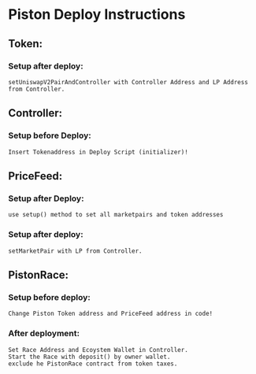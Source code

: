 # Piston Deploy Instructions

## Token:

### Setup after deploy: 
    setUniswapV2PairAndController with Controller Address and LP Address from Controller.
	
## Controller:
### Setup before Deploy:
    Insert Tokenaddress in Deploy Script (initializer)!
	
## PriceFeed:
### Setup after Deploy: 
	use setup() method to set all marketpairs and token addresses

### Setup after deploy: 
    setMarketPair with LP from Controller.
	
## PistonRace:
	
### Setup before deploy: 
    Change Piston Token address and PriceFeed address in code!
	
### After deployment: 
    Set Race Address and Ecoystem Wallet in Controller.
    Start the Race with deposit() by owner wallet.
    exclude he PistonRace contract from token taxes.
	

